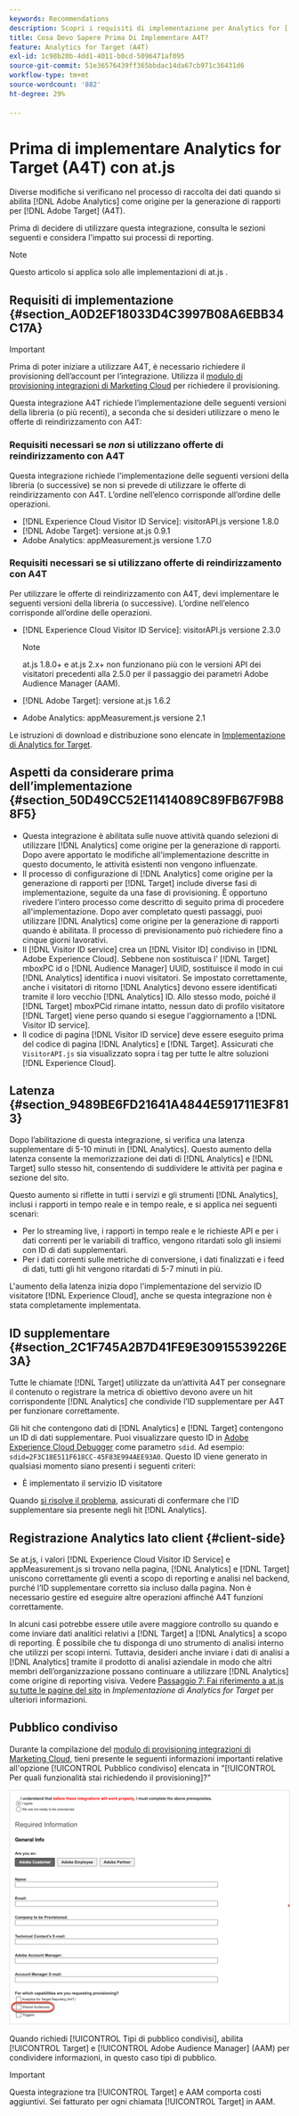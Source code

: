 ```yaml
---
keywords: Recommendations
description: Scopri i requisiti di implementazione per Analytics for [!DNL Target] (A4T) e cosa considerare prima di implementare questa integrazione.
title: Cosa Devo Sapere Prima Di Implementare A4T?
feature: Analytics for Target (A4T)
exl-id: 1c98b20b-4dd1-4011-b0cd-5096471af095
source-git-commit: 51e36576439ff365bbdac14da67cb971c36431d6
workflow-type: tm+mt
source-wordcount: '882'
ht-degree: 29%

---
```


# Prima di implementare Analytics for Target (A4T) con at.js

Diverse modifiche si verificano nel processo di raccolta dei dati quando si abilita [!DNL Adobe Analytics] come origine per la generazione di rapporti per [!DNL Adobe Target] (A4T).

Prima di decidere di utilizzare questa integrazione, consulta le sezioni seguenti e considera l&#39;impatto sui processi di reporting.

>[!NOTE]
>
>Questo articolo si applica solo alle implementazioni di at.js .

## Requisiti di implementazione {#section_A0D2EF18033D4C3997B08A6EBB34C17A}

>[!IMPORTANT]
>
>Prima di poter iniziare a utilizzare A4T, è necessario richiedere il provisioning dell’account per l’integrazione. Utilizza il [modulo di provisioning integrazioni di Marketing Cloud](https://www.adobe.com/go/audiences) per richiedere il provisioning.

Questa integrazione A4T richiede l’implementazione delle seguenti versioni della libreria (o più recenti), a seconda che si desideri utilizzare o meno le offerte di reindirizzamento con A4T:

### Requisiti necessari se *non* si utilizzano offerte di reindirizzamento con A4T

Questa integrazione richiede l&#39;implementazione delle seguenti versioni della libreria (o successive) se non si prevede di utilizzare le offerte di reindirizzamento con A4T. L’ordine nell’elenco corrisponde all’ordine delle operazioni.

* [!DNL Experience Cloud Visitor ID Service]: visitorAPI.js versione 1.8.0
* [!DNL Adobe Target]: versione at.js 0.9.1
* Adobe Analytics: appMeasurement.js versione 1.7.0

### Requisiti necessari se si utilizzano offerte di reindirizzamento con A4T

Per utilizzare le offerte di reindirizzamento con A4T, devi implementare le seguenti versioni della libreria (o successive). L’ordine nell’elenco corrisponde all’ordine delle operazioni.

* [!DNL Experience Cloud Visitor ID Service]: visitorAPI.js versione 2.3.0

   >[!NOTE]
   >
   >at.js 1.8.0+ e at.js 2.x+ non funzionano più con le versioni API dei visitatori precedenti alla 2.5.0 per il passaggio dei parametri Adobe Audience Manager (AAM).

* [!DNL Adobe Target]: versione at.js 1.6.2

* Adobe Analytics: appMeasurement.js versione 2.1

Le istruzioni di download e distribuzione sono elencate in [Implementazione di Analytics for Target](/help/c-integrating-target-with-mac/a4t/a4timplementation.md).

## Aspetti da considerare prima dell’implementazione {#section_50D49CC52E11414089C89FB67F9B88F5}

* Questa integrazione è abilitata sulle nuove attività quando selezioni di utilizzare [!DNL Analytics] come origine per la generazione di rapporti. Dopo avere apportato le modifiche all&#39;implementazione descritte in questo documento, le attività esistenti non vengono influenzate.
* Il processo di configurazione di [!DNL Analytics] come origine per la generazione di rapporti per [!DNL Target] include diverse fasi di implementazione, seguite da una fase di provisioning. È opportuno rivedere l&#39;intero processo come descritto di seguito prima di procedere all&#39;implementazione. Dopo aver completato questi passaggi, puoi utilizzare [!DNL Analytics] come origine per la generazione di rapporti quando è abilitata. Il processo di previsionamento può richiedere fino a cinque giorni lavorativi.
* Il [!DNL Visitor ID service] crea un [!DNL Visitor ID] condiviso in [!DNL Adobe Experience Cloud]. Sebbene non sostituisca l’ [!DNL Target] mboxPC id o [!DNL Audience Manager] UUID, sostituisce il modo in cui [!DNL Analytics] identifica i nuovi visitatori. Se impostato correttamente, anche i visitatori di ritorno [!DNL Analytics] devono essere identificati tramite il loro vecchio [!DNL Analytics] ID. Allo stesso modo, poiché il [!DNL Target] mboxPCid rimane intatto, nessun dato di profilo visitatore [!DNL Target] viene perso quando si esegue l&#39;aggiornamento a [!DNL Visitor ID service].
* Il codice di pagina [!DNL Visitor ID service] deve essere eseguito prima del codice di pagina [!DNL Analytics] e [!DNL Target]. Assicurati che `VisitorAPI.js` sia visualizzato sopra i tag per tutte le altre soluzioni [!DNL Experience Cloud].

## Latenza {#section_9489BE6FD21641A4844E591711E3F813}

Dopo l’abilitazione di questa integrazione, si verifica una latenza supplementare di 5-10 minuti in [!DNL Analytics]. Questo aumento della latenza consente la memorizzazione dei dati di [!DNL Analytics] e [!DNL Target] sullo stesso hit, consentendo di suddividere le attività per pagina e sezione del sito.

Questo aumento si riflette in tutti i servizi e gli strumenti [!DNL Analytics], inclusi i rapporti in tempo reale e in tempo reale, e si applica nei seguenti scenari:

* Per lo streaming live, i rapporti in tempo reale e le richieste API e per i dati correnti per le variabili di traffico, vengono ritardati solo gli insiemi con ID di dati supplementari.
* Per i dati correnti sulle metriche di conversione, i dati finalizzati e i feed di dati, tutti gli hit vengono ritardati di 5-7 minuti in più.

L&#39;aumento della latenza inizia dopo l&#39;implementazione del servizio ID visitatore [!DNL Experience Cloud], anche se questa integrazione non è stata completamente implementata.

## ID supplementare {#section_2C1F745A2B7D41FE9E30915539226E3A}

Tutte le chiamate [!DNL Target] utilizzate da un’attività A4T per consegnare il contenuto o registrare la metrica di obiettivo devono avere un hit corrispondente [!DNL Analytics] che condivide l’ID supplementare per A4T per funzionare correttamente.

Gli hit che contengono dati di [!DNL Analytics] e [!DNL Target] contengono un ID di dati supplementare. Puoi visualizzare questo ID in [Adobe Experience Cloud Debugger](https://experienceleague.adobe.com/docs/debugger/using/experience-cloud-debugger.html) come parametro `sdid`. Ad esempio: `sdid=2F3C18E511F618CC-45F83E994AEE93A0`. Questo ID viene generato in qualsiasi momento siano presenti i seguenti criteri:

* È implementato il servizio ID visitatore

Quando [si risolve il problema](/help/c-integrating-target-with-mac/a4t/c-a4t-troubleshooting/a4t-troubleshooting.md), assicurati di confermare che l&#39;ID supplementare sia presente negli hit [!DNL Analytics].

## Registrazione Analytics lato client {#client-side}

Se at.js, i valori [!DNL Experience Cloud Visitor ID Service] e appMeasurement.js si trovano nella pagina, [!DNL Analytics] e [!DNL Target] uniscono correttamente gli eventi a scopo di reporting e analisi nel backend, purché l’ID supplementare corretto sia incluso dalla pagina. Non è necessario gestire ed eseguire altre operazioni affinché A4T funzioni correttamente.

In alcuni casi potrebbe essere utile avere maggiore controllo su quando e come inviare dati analitici relativi a [!DNL Target] a [!DNL Analytics] a scopo di reporting. È possibile che tu disponga di uno strumento di analisi interno che utilizzi per scopi interni. Tuttavia, desideri anche inviare i dati di analisi a [!DNL Analytics] tramite il prodotto di analisi aziendale in modo che altri membri dell’organizzazione possano continuare a utilizzare [!DNL Analytics] come origine di reporting visiva. Vedere [Passaggio 7: Fai riferimento a at.js su tutte le pagine del sito](/help/c-integrating-target-with-mac/a4t/a4timplementation.md#step7) in *Implementazione di Analytics for Target* per ulteriori informazioni.

## Pubblico condiviso

Durante la compilazione del [modulo di provisioning integrazioni di Marketing Cloud](https://www.adobe.com/go/audiences), tieni presente le seguenti informazioni importanti relative all&#39;opzione [!UICONTROL Pubblico condiviso] elencata in &quot;[!UICONTROL Per quali funzionalità stai richiedendo il provisioning]?&quot;

![Modulo di richiesta](/help/c-integrating-target-with-mac/a4t/assets/request-form.png)

Quando richiedi [!UICONTROL Tipi di pubblico condivisi], abilita [!UICONTROL Target] e [!UICONTROL Adobe Audience Manager] (AAM) per condividere informazioni, in questo caso tipi di pubblico.

>[!IMPORTANT]
>
>Questa integrazione tra [!UICONTROL Target] e AAM comporta costi aggiuntivi. Sei fatturato per ogni chiamata [!UICONTROL Target] in AAM.
